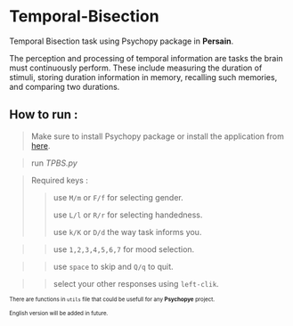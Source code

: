 # Temporal-Bisection
Temporal Bisection task using Psychopy package in **Persain**.

The perception and processing of temporal information are tasks the brain must continuously perform. These include measuring the duration of stimuli, storing duration information in memory, recalling such memories, and comparing two durations. 


## How to run :
> Make sure to install Psychopy package or install the application from [here](https://www.psychopy.org/download.html).

> run *TPBS.py*

> Required keys :
>> use `M/m` or `F/f` for selecting gender.
>> 
>> use `L/l` or `R/r` for selecting handedness.
>> 
>> use `k/K` or `D/d` the way task informs you.

>> use `1,2,3,4,5,6,7` for mood selection.

>> use `space` to skip and `Q/q` to quit.

>> select your other responses using `left-clik`.

<sub><sup>There are functions in `utils` file that could be usefull for any **Psychopye** project.</sup></sub>

<sub><sup>English version will be added in future.</sup></sub>

